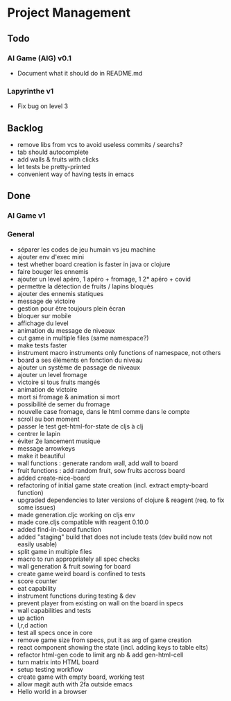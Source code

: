 # Project Management

## Todo
### AI Game (AIG) v0.1
- Document what it should do in README.md

### Lapyrinthe v1
- Fix bug on level 3

## Backlog
- remove libs from vcs to avoid useless commits / searchs?
- tab should autocomplete
- add walls & fruits with clicks
- let tests be pretty-printed
- convenient way of having tests in emacs

## Done
### AI Game v1

### General
- séparer les codes de jeu humain vs jeu machine
- ajouter env d'exec mini
- test whether board creation is faster in java or clojure
- faire bouger les ennemis
- ajouter un level apéro, 1 apéro + fromage, 1 2* apéro + covid
- permettre la détection de fruits / lapins bloqués
- ajouter des ennemis statiques
- message de victoire
- gestion pour être toujours plein écran
- bloquer sur mobile
- affichage du level
- animation du message de niveaux
- cut game in multiple files (same namespace?)
- make tests faster
- instrument macro instruments only functions of namespace, not others
- board a ses éléments en fonction du niveau
- ajouter un système de passage de niveaux
- ajouter un level fromage
- victoire si tous fruits mangés
- animation de victoire
- mort si fromage & animation si mort
- possibilité de semer du fromage
- nouvelle case fromage, dans le html comme dans le compte
- scroll au bon moment
- passer le test get-html-for-state de cljs à clj
- centrer le lapin
- éviter 2e lancement musique
- message arrowkeys
- make it beautiful
- wall functions : generate random wall, add wall to board
- fruit functions : add random fruit, sow fruits accross board
- added create-nice-board
- refactoring of initial game state creation (incl. extract empty-board function)
- upgraded dependencies to later versions of clojure & reagent (req. to fix some issues)
- made generation.cljc working on cljs env
- made core.cljs compatible with reagent 0.10.0
- added find-in-board function 
- added "staging" build that does not include tests (dev build now not easily usable)
- split game in multiple files
- macro to run appropriately all spec checks
- wall generation & fruit sowing for board
- create game weird board is confined to tests
- score counter
- eat capability
- instrument functions during testing & dev
- prevent player from existing on wall on the board in specs
- wall capabilities and tests
- up action
- l,r,d action
- test all specs once in core
- remove game size from specs, put it as arg of game creation
- react component showing the state (incl. adding keys to table elts)
- refactor html-gen code to limit arg nb & add gen-html-cell
- turn matrix into HTML board
- setup testing workflow
- create game with empty board, working test
- allow magit auth with 2fa outside emacs
- Hello world in a browser

